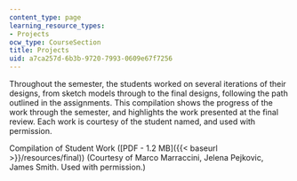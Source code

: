 ```yaml
---
content_type: page
learning_resource_types:
- Projects
ocw_type: CourseSection
title: Projects
uid: a7ca257d-6b3b-9720-7993-0609e67f7256
---
```


Throughout the semester, the students worked on several iterations of their designs, from sketch models through to the final designs, following the path outlined in the assignments. This compilation shows the progress of the work through the semester, and highlights the work presented at the final review. Each work is courtesy of the student named, and used with permission.

Compilation of Student Work ([PDF - 1.2 MB]({{< baseurl >}}/resources/final)) (Courtesy of Marco Marraccini, Jelena Pejkovic, James Smith. Used with permission.)